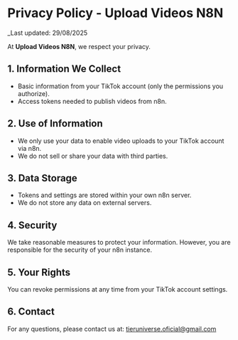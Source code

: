 # Privacy Policy - Upload Videos N8N

_Last updated: 29/08/2025

At **Upload Videos N8N**, we respect your privacy.

## 1. Information We Collect
- Basic information from your TikTok account (only the permissions you authorize).
- Access tokens needed to publish videos from n8n.

## 2. Use of Information
- We only use your data to enable video uploads to your TikTok account via n8n.
- We do not sell or share your data with third parties.

## 3. Data Storage
- Tokens and settings are stored within your own n8n server.
- We do not store any data on external servers.

## 4. Security
We take reasonable measures to protect your information. However, you are responsible for the security of your n8n instance.

## 5. Your Rights
You can revoke permissions at any time from your TikTok account settings.

## 6. Contact
For any questions, please contact us at: tieruniverse.oficial@gmail.com

